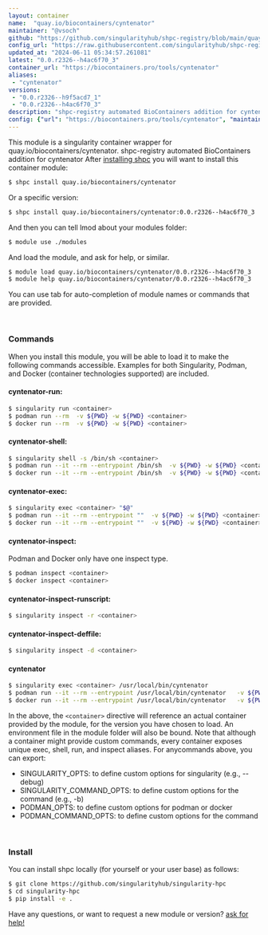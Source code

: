 ```yaml
---
layout: container
name:  "quay.io/biocontainers/cyntenator"
maintainer: "@vsoch"
github: "https://github.com/singularityhub/shpc-registry/blob/main/quay.io/biocontainers/cyntenator/container.yaml"
config_url: "https://raw.githubusercontent.com/singularityhub/shpc-registry/main/quay.io/biocontainers/cyntenator/container.yaml"
updated_at: "2024-06-11 05:34:57.261081"
latest: "0.0.r2326--h4ac6f70_3"
container_url: "https://biocontainers.pro/tools/cyntenator"
aliases:
 - "cyntenator"
versions:
 - "0.0.r2326--h9f5acd7_1"
 - "0.0.r2326--h4ac6f70_3"
description: "shpc-registry automated BioContainers addition for cyntenator"
config: {"url": "https://biocontainers.pro/tools/cyntenator", "maintainer": "@vsoch", "description": "shpc-registry automated BioContainers addition for cyntenator", "latest": {"0.0.r2326--h4ac6f70_3": "sha256:687b7cc1d74d06a7d058dfc02e5c81d39e375e2e0f8bcd0479ab093e69ca2862"}, "tags": {"0.0.r2326--h9f5acd7_1": "sha256:ae28c25e18ba5128d5b1aad96173b186643e81d43fef755f1513f548b7aa5c4c", "0.0.r2326--h4ac6f70_3": "sha256:687b7cc1d74d06a7d058dfc02e5c81d39e375e2e0f8bcd0479ab093e69ca2862"}, "docker": "quay.io/biocontainers/cyntenator", "aliases": {"cyntenator": "/usr/local/bin/cyntenator"}}
---
```


This module is a singularity container wrapper for quay.io/biocontainers/cyntenator.
shpc-registry automated BioContainers addition for cyntenator
After [installing shpc](#install) you will want to install this container module:


```bash
$ shpc install quay.io/biocontainers/cyntenator
```

Or a specific version:

```bash
$ shpc install quay.io/biocontainers/cyntenator:0.0.r2326--h4ac6f70_3
```

And then you can tell lmod about your modules folder:

```bash
$ module use ./modules
```

And load the module, and ask for help, or similar.

```bash
$ module load quay.io/biocontainers/cyntenator/0.0.r2326--h4ac6f70_3
$ module help quay.io/biocontainers/cyntenator/0.0.r2326--h4ac6f70_3
```

You can use tab for auto-completion of module names or commands that are provided.

<br>

### Commands

When you install this module, you will be able to load it to make the following commands accessible.
Examples for both Singularity, Podman, and Docker (container technologies supported) are included.

#### cyntenator-run:

```bash
$ singularity run <container>
$ podman run --rm  -v ${PWD} -w ${PWD} <container>
$ docker run --rm  -v ${PWD} -w ${PWD} <container>
```

#### cyntenator-shell:

```bash
$ singularity shell -s /bin/sh <container>
$ podman run --it --rm --entrypoint /bin/sh  -v ${PWD} -w ${PWD} <container>
$ docker run --it --rm --entrypoint /bin/sh  -v ${PWD} -w ${PWD} <container>
```

#### cyntenator-exec:

```bash
$ singularity exec <container> "$@"
$ podman run --it --rm --entrypoint ""  -v ${PWD} -w ${PWD} <container> "$@"
$ docker run --it --rm --entrypoint ""  -v ${PWD} -w ${PWD} <container> "$@"
```

#### cyntenator-inspect:

Podman and Docker only have one inspect type.

```bash
$ podman inspect <container>
$ docker inspect <container>
```

#### cyntenator-inspect-runscript:

```bash
$ singularity inspect -r <container>
```

#### cyntenator-inspect-deffile:

```bash
$ singularity inspect -d <container>
```


#### cyntenator

```bash
$ singularity exec <container> /usr/local/bin/cyntenator
$ podman run --it --rm --entrypoint /usr/local/bin/cyntenator   -v ${PWD} -w ${PWD} <container> -c " $@"
$ docker run --it --rm --entrypoint /usr/local/bin/cyntenator   -v ${PWD} -w ${PWD} <container> -c " $@"
```



In the above, the `<container>` directive will reference an actual container provided
by the module, for the version you have chosen to load. An environment file in the
module folder will also be bound. Note that although a container
might provide custom commands, every container exposes unique exec, shell, run, and
inspect aliases. For anycommands above, you can export:

 - SINGULARITY_OPTS: to define custom options for singularity (e.g., --debug)
 - SINGULARITY_COMMAND_OPTS: to define custom options for the command (e.g., -b)
 - PODMAN_OPTS: to define custom options for podman or docker
 - PODMAN_COMMAND_OPTS: to define custom options for the command

<br>

### Install

You can install shpc locally (for yourself or your user base) as follows:

```bash
$ git clone https://github.com/singularityhub/singularity-hpc
$ cd singularity-hpc
$ pip install -e .
```

Have any questions, or want to request a new module or version? [ask for help!](https://github.com/singularityhub/singularity-hpc/issues)